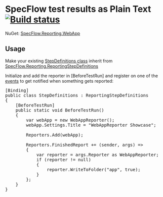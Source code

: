 # SpecFlow test results as Plain Text [![Build status](https://ci.appveyor.com/api/projects/status/929xe2ohucewlkkj)](https://ci.appveyor.com/project/TimSchlechter/specflow-reporting-webapp)

NuGet: [SpecFlow.Reporting.WebApp](https://www.nuget.org/packages/SpecFlow.Reporting.WebApp/)

## Usage
Make your existing [StepDefinitions class](https://github.com/techtalk/SpecFlow/wiki/Step-Definitions) inherit from [SpecFlow.Reporting.ReportingStepDefinitions](https://github.com/specflowreporting/SpecFlow.Reporting/blob/master/SpecFlow.Reporting/ReportingStepDefinitions.cs)

Initialize and add the reporter in [BeforeTestRun] and register on one of the [events](https://github.com/specflowreporting/SpecFlow.Reporting/blob/master/SpecFlow.Reporting/Reporters.Events.cs) to get notified when something gets reported:

<pre>
[Binding]
public class StepDefinitions : ReportingStepDefinitions
{
	[BeforeTestRun]
	public static void BeforeTestRun()
	{
		var webApp = new WebAppReporter();
		webApp.Settings.Title = "WebAppReporter Showcase";
		
		Reporters.Add(webApp);

		Reporters.FinishedReport += (sender, args) =>
		{
			var reporter = args.Reporter as WebAppReporter;
			if (reporter != null)
			{
				reporter.WriteToFolder("app", true);
			}
		};
	}
}	
</pre>